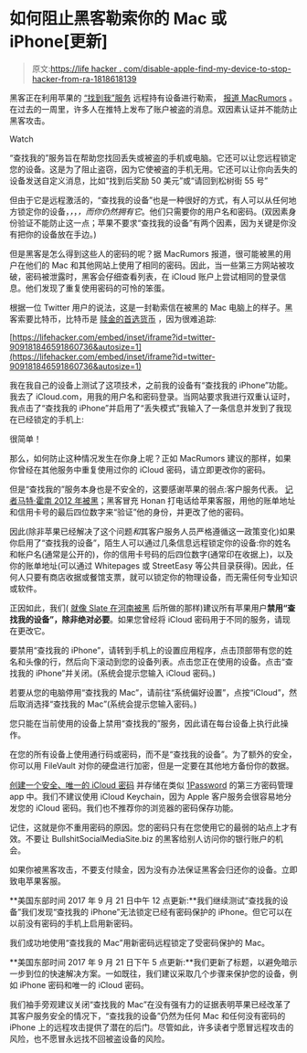 # 如何阻止黑客勒索你的 Mac 或 iPhone[更新]

> 原文:[https://life hacker . com/disable-apple-find-my-device-to-stop-hacker-from-ra-1818618139](https://lifehacker.com/disable-apples-find-my-device-to-stop-hackers-from-ra-1818618139)

黑客正在利用苹果的 [“找到我”服务](https://support.apple.com/explore/find-my-iphone-ipad-mac-watch) 远程持有设备进行勒索， [报道 MacRumors](https://www.macrumors.com/2017/09/20/hackers-find-my-iphone-remote-mac-lock/) 。在过去的一周里，许多人在推特上发布了账户被盗的消息。双因素认证并不能防止黑客攻击。

Watch

“查找我的”服务旨在帮助您找回丢失或被盗的手机或电脑。它还可以让您远程锁定您的设备。这是为了阻止盗窃，因为它使被盗的手机无用。它还可以让你向丢失的设备发送自定义消息，比如“找到后奖励 50 美元”或“请回到松树街 55 号”

但由于它是远程激活的，“查找我的设备”也是一种很好的方式，有人可以从任何地方锁定你的设备，*，*，*，而你仍然拥有它*。他们只需要你的用户名和密码。(双因素身份验证不能防止这一点；苹果不要求“查找我的设备”有两个因素，因为关键是你没有把你的设备放在手边。)

但是黑客是怎么得到这些人的密码的呢？据 MacRumors 报道，很可能被黑的用户在他们的 Mac 和其他网站上使用了相同的密码。因此，当一些第三方网站被攻破，密码被泄露时，黑客会仔细查看列表，在 iCloud 账户上尝试相同的登录信息。他们发现了重复使用密码的可怜的笨蛋。

根据一位 Twitter 用户的说法，这是一封勒索信在被黑的 Mac 电脑上的样子。黑客索要比特币，比特币是 [赎金的首选货币](https://www.washingtonpost.com/news/the-switch/wp/2017/05/15/what-you-need-to-know-about-bitcoin-after-the-wannacry-ransomware-attack/) ，因为很难追踪:

 [https://lifehacker.com/embed/inset/iframe?id=twitter-909181846591860736&autosize=1](https://lifehacker.com/embed/inset/iframe?id=twitter-909181846591860736&autosize=1) 

我在我自己的设备上测试了这项技术，之前我的设备有“查找我的 iPhone”功能。我去了 iCloud.com，用我的用户名和密码登录。当网站要求我进行双重认证时，我点击了“查找我的 iPhone”并启用了“丢失模式”我输入了一条信息并发到了我现在已经锁定的手机上:

很简单！

那么，如何防止这种情况发生在你身上呢？正如 MacRumors 建议的那样，如果你曾经在其他服务中重复使用过你的 iCloud 密码，请立即更改你的密码。

但是“查找我的”服务本身也是不安全的，这要感谢苹果的弱点:客户服务代表。 [记者马特·霍南 2012 年被黑](https://www.wired.com/2012/08/apple-amazon-mat-honan-hacking/)；黑客冒充 Honan 打电话给苹果客服，用他的账单地址和信用卡号的最后四位数字来“验证”他的身份，并更改了他的密码。

因此(除非苹果已经解决了这个问题*和*其客户服务人员严格遵循这一政策变化)如果你启用了“查找我的设备”，陌生人可以通过几条信息远程锁定你的设备:你的姓名和帐户名(通常是公开的)，你的信用卡号码的后四位数字(通常印在收据上)，以及你的账单地址(可以通过 Whitepages 或 StreetEasy 等公共目录获得)。因此，任何人只要有商店收据或餐馆支票，就可以锁定你的物理设备，而无需任何专业知识或软件。

正因如此，我们( [就像 Slate 在河南被黑](http://www.slate.com/articles/technology/technology/2012/08/mat_honan_the_four_things_you_need_to_do_right_now_to_avoid_getting_hacked_.html) 后所做的那样)建议所有苹果用户**禁用“查找我的设备”，除非绝对必要**。如果您曾经将 iCloud 密码用于不同的服务，请现在更改它。

要禁用“查找我的 iPhone”，请转到手机上的设置应用程序，点击顶部带有您的姓名和头像的行，然后向下滚动到您的设备列表。点击您正在使用的设备。点击“查找我的 iPhone”并关闭。(系统会提示您输入 iCloud 密码。)

若要从您的电脑停用“查找我的 Mac”，请前往“系统偏好设置”，点按“iCloud”，然后取消选择“查找我的 Mac”(系统会提示您输入密码。)

您只能在当前使用的设备上禁用“查找我的”服务，因此请在每台设备上执行此操作。

在您的所有设备上使用通行码或密码，而不是“查找我的设备”。为了额外的安全，你可以用 FileVault 对你的硬盘进行加密，但是一定要在其他地方备份你的数据。

[创建一个安全、唯一的 iCloud 密码](https://lifehacker.com/how-to-create-a-strong-password-1797681069#_ga=2.197631401.749804133.1505741181-1297080755.1497980211) 并存储在类似 [1Password](https://1password.com/) 的第三方密码管理 app 中。我们不建议使用 iCloud Keychain，因为 Apple 客户服务会很容易地分发您的 iCloud 密码。我们也不推荐你的浏览器的密码保存功能。

记住，这就是你不重用密码的原因。您的密码只有在您使用它的最弱的站点上才有效。不要让 BullshitSocialMediaSite.biz 的黑客给别人访问你的银行账户的机会。

如果你被黑客攻击，不要支付赎金，因为没有办法保证黑客会归还你的设备。立即致电苹果客服。

**美国东部时间 2017 年 9 月 21 日中午 12 点更新:**我们继续测试“查找我的设备”我们发现“查找我的 iPhone”无法锁定已经有密码保护的 iPhone。但它可以在以前没有密码的手机上启用新密码。

我们成功地使用“查找我的 Mac”用新密码远程锁定了受密码保护的 Mac。

**美国东部时间 2017 年 9 月 21 日下午 5 点更新:**我们更新了标题，以避免暗示一步到位的快速解决方案。一如既往，我们建议采取几个步骤来保护您的设备，例如 iPhone 密码和唯一的 iCloud 密码。

我们袖手旁观建议关闭“查找我的 Mac”在没有强有力的证据表明苹果已经改革了其客户服务安全的情况下，“查找我的设备”仍然为任何 Mac 和任何没有密码的 iPhone 上的远程攻击提供了潜在的后门。尽管如此，许多读者宁愿冒远程攻击的风险，也不愿冒永远找不回被盗设备的风险。